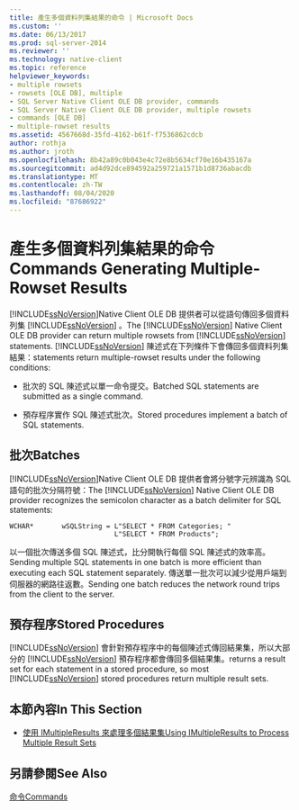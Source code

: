 ```yaml
---
title: 產生多個資料列集結果的命令 | Microsoft Docs
ms.custom: ''
ms.date: 06/13/2017
ms.prod: sql-server-2014
ms.reviewer: ''
ms.technology: native-client
ms.topic: reference
helpviewer_keywords:
- multiple rowsets
- rowsets [OLE DB], multiple
- SQL Server Native Client OLE DB provider, commands
- SQL Server Native Client OLE DB provider, multiple rowsets
- commands [OLE DB]
- multiple-rowset results
ms.assetid: 4567668d-35fd-4162-b61f-f7536862cdcb
author: rothja
ms.author: jroth
ms.openlocfilehash: 8b42a89c0b043e4c72e8b5634cf70e16b435167a
ms.sourcegitcommit: ad4d92dce894592a259721a1571b1d8736abacdb
ms.translationtype: MT
ms.contentlocale: zh-TW
ms.lasthandoff: 08/04/2020
ms.locfileid: "87686922"
---
```

# <a name="commands-generating-multiple-rowset-results"></a><span data-ttu-id="c61fe-102">產生多個資料列集結果的命令</span><span class="sxs-lookup"><span data-stu-id="c61fe-102">Commands Generating Multiple-Rowset Results</span></span>
  <span data-ttu-id="c61fe-103">[!INCLUDE[ssNoVersion](../../includes/ssnoversion-md.md)]Native Client OLE DB 提供者可以從語句傳回多個資料列集 [!INCLUDE[ssNoVersion](../../includes/ssnoversion-md.md)] 。</span><span class="sxs-lookup"><span data-stu-id="c61fe-103">The [!INCLUDE[ssNoVersion](../../includes/ssnoversion-md.md)] Native Client OLE DB provider can return multiple rowsets from [!INCLUDE[ssNoVersion](../../includes/ssnoversion-md.md)] statements.</span></span> [!INCLUDE[ssNoVersion](../../includes/ssnoversion-md.md)] <span data-ttu-id="c61fe-104">陳述式在下列條件下會傳回多個資料列集結果：</span><span class="sxs-lookup"><span data-stu-id="c61fe-104">statements return multiple-rowset results under the following conditions:</span></span>  
  
-   <span data-ttu-id="c61fe-105">批次的 SQL 陳述式以單一命令提交。</span><span class="sxs-lookup"><span data-stu-id="c61fe-105">Batched SQL statements are submitted as a single command.</span></span>  
  
-   <span data-ttu-id="c61fe-106">預存程序實作 SQL 陳述式批次。</span><span class="sxs-lookup"><span data-stu-id="c61fe-106">Stored procedures implement a batch of SQL statements.</span></span>  
  
## <a name="batches"></a><span data-ttu-id="c61fe-107">批次</span><span class="sxs-lookup"><span data-stu-id="c61fe-107">Batches</span></span>  
 <span data-ttu-id="c61fe-108">[!INCLUDE[ssNoVersion](../../includes/ssnoversion-md.md)]Native Client OLE DB 提供者會將分號字元辨識為 SQL 語句的批次分隔符號：</span><span class="sxs-lookup"><span data-stu-id="c61fe-108">The [!INCLUDE[ssNoVersion](../../includes/ssnoversion-md.md)] Native Client OLE DB provider recognizes the semicolon character as a batch delimiter for SQL statements:</span></span>  
  
```  
WCHAR*       wSQLString = L"SELECT * FROM Categories; "  
                          L"SELECT * FROM Products";  
```  
  
 <span data-ttu-id="c61fe-109">以一個批次傳送多個 SQL 陳述式，比分開執行每個 SQL 陳述式的效率高。</span><span class="sxs-lookup"><span data-stu-id="c61fe-109">Sending multiple SQL statements in one batch is more efficient than executing each SQL statement separately.</span></span> <span data-ttu-id="c61fe-110">傳送單一批次可以減少從用戶端到伺服器的網路往返數。</span><span class="sxs-lookup"><span data-stu-id="c61fe-110">Sending one batch reduces the network round trips from the client to the server.</span></span>  
  
## <a name="stored-procedures"></a><span data-ttu-id="c61fe-111">預存程序</span><span class="sxs-lookup"><span data-stu-id="c61fe-111">Stored Procedures</span></span>  
 [!INCLUDE[ssNoVersion](../../includes/ssnoversion-md.md)] <span data-ttu-id="c61fe-112">會針對預存程序中的每個陳述式傳回結果集，所以大部分的 [!INCLUDE[ssNoVersion](../../includes/ssnoversion-md.md)] 預存程序都會傳回多個結果集。</span><span class="sxs-lookup"><span data-stu-id="c61fe-112">returns a result set for each statement in a stored procedure, so most [!INCLUDE[ssNoVersion](../../includes/ssnoversion-md.md)] stored procedures return multiple result sets.</span></span>  
  
## <a name="in-this-section"></a><span data-ttu-id="c61fe-113">本節內容</span><span class="sxs-lookup"><span data-stu-id="c61fe-113">In This Section</span></span>  
  
-   [<span data-ttu-id="c61fe-114">使用 IMultipleResults 來處理多個結果集</span><span class="sxs-lookup"><span data-stu-id="c61fe-114">Using IMultipleResults to Process Multiple Result Sets</span></span>](using-imultipleresults-to-process-multiple-result-sets.md)  
  
## <a name="see-also"></a><span data-ttu-id="c61fe-115">另請參閱</span><span class="sxs-lookup"><span data-stu-id="c61fe-115">See Also</span></span>  
 [<span data-ttu-id="c61fe-116">命令</span><span class="sxs-lookup"><span data-stu-id="c61fe-116">Commands</span></span>](commands.md)  
  
  
